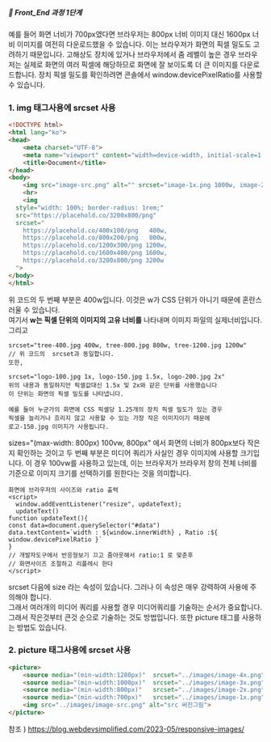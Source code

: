 ##### 🍑  Front_End 과정 1단계 

 예를 들어 화면 너비가 700px였다면 브라우저는 800px 너비 이미지 대신 1600px 너비 이미지를 여전히 다운로드했을 수 있습니다. 이는 브라우저가 화면의 픽셀 밀도도 고려하기 때문입니다. 고해상도 장치에 있거나 브라우저에서 줌 레벨이 높은 경우 브라우저는 실제로 화면의 여러 픽셀에 해당하므로 화면에 잘 보이도록 더 큰 이미지를 다운로드합니다. 장치 픽셀 밀도를 확인하려면 콘솔에서 window.devicePixelRatio를 사용할 수 있습니다.  



 
### 1. img 태그사용에 srcset 사용
```html
<!DOCTYPE html>
<html lang="ko">
<head>
    <meta charset="UTF-8">
    <meta name="viewport" content="width=device-width, initial-scale=1.0">
    <title>Document</title>
</head>
<body>
    <img src="image-src.png" alt="" srcset="image-1x.png 1000w, image-2x.png 1280w, image-3x.png 1800w"  sizes="(max-width:1000px) 100vw , 800px">
    <hr>
    <img
  style="width: 100%; border-radius: 1rem;"
  src="https://placehold.co/3200x800/png"
  srcset="
    https://placehold.co/400x100/png   400w,
    https://placehold.co/800x200/png   800w,
    https://placehold.co/1200x300/png 1200w,
    https://placehold.co/1600x400/png 1600w,
    https://placehold.co/3200x800/png 3200w
  ">
</body>
</html>

```
위 코드의  두 번째 부분은 400w입니다. 이것은 w가 CSS 단위가 아니기 때문에 혼란스러울 수 있습니다.    
여기서 **w는 픽셀 단위의 이미지의 고유 너비를** 나타내며 이미지 파일의 실제너비입니다. 
그리고 
```
srcset="tree-400.jpg 400w, tree-800.jpg 800w, tree-1200.jpg 1200w"
// 위 코드의  srcset과 동일합니다. 
또한,

srcset="logo-100.jpg 1x, logo-150.jpg 1.5x, logo-200.jpg 2x"
위의 내용과 동일하지만 픽셀값대신 1.5x 및 2x와 같은 단위를 사용했습니다
이 단위는 화면의 픽셀 밀도를 나타냅니다.

예를 들어 누군가의 화면에 CSS 픽셀당 1.25개의 장치 픽셀 밀도가 있는 경우
픽셀을 늘리거나 흐리지 않고 사용할 수 있는 가장 작은 이미지이기 때문에
로고-150.jpg 이미지가 사용됩니다.
```


 sizes="(max-width: 800px) 100vw, 800px" 에서 화면의 너비가 800px보다 작은지 확인하는 것이고 
 두 번째 부분은 미디어 쿼리가 사실인 경우 이미지에 사용할 크기입니다. 이 경우 100vw를 사용하고 있는데, 이는 브라우저가 브라우저 창의 전체 너비를 기준으로 이미지 크기를 선택하기를 원한다는 것을 의미합니다.


```
화면에 브라우저의 사이즈와 ratio 출력
<script>
  window.addEventListener("resize", updateText);
  updateText()
function updateText(){
const data=document.querySelector("#data")
data.textContent=`width : ${window.innerWidth} , Ratio :${ window.devicePixelRatio }`
}
// 개발자도구에서 반응형보기 끄고 줌아웃해서 ratio:1 로 맞춘후 
// 화면사이즈 조절하고 리플레시 한다
</script>

```


srcset 다음에 size 라는 속성이 있습니다. 그러나 이 속성은 매우 강력하여 사용에 주의해야 합니다.  
그래서 여러개의 미디어 쿼리를 사용할 경우 미디어쿼리를 기술하는 순서가 중요합니다. 그래서 작은것부터 큰것 순으로 기술하는 것도 방법입니다.
또한 picture 태그를 사용하는 방법도 있습니다.

### 2. picture 태그사용에 srcset 사용
```html
<picture>
    <source media="(min-width:1280px)"  srcset="../images/image-4x.png">
    <source media="(min-width:1000px)"  srcset="../images/image-3x.png">
    <source media="(min-width:800px)"   srcset="../images/image-2x.png">
    <source media="(min-width:700px)"   srcset="../images/image-1x.png">
    <img src="../images/image-src.png" alt="src 써진그림">
</picture>

```


참조 ) https://blog.webdevsimplified.com/2023-05/responsive-images/

